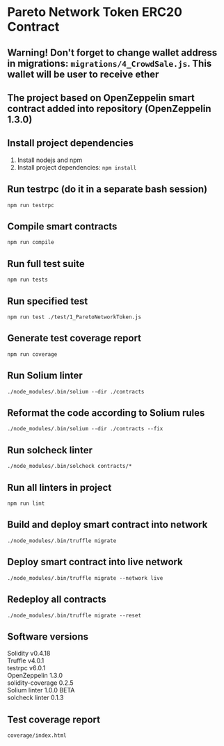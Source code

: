 # Pareto Network Token ERC20 Contract

## Warning! Don't forget to change wallet address in migrations: `migrations/4_CrowdSale.js`. This wallet will be user to receive ether  

## The project based on OpenZeppelin smart contract added into repository (OpenZeppelin 1.3.0)

## Install project dependencies
1. Install nodejs and npm
2. Install project dependencies: `npm install`

## Run testrpc (do it in a separate bash session)
`npm run testrpc`   

## Compile smart contracts
`npm run compile`  

## Run full test suite
`npm run tests`  

## Run specified test
`npm run test ./test/1_ParetoNetworkToken.js`

## Generate test coverage report
`npm run coverage`     

## Run Solium linter
`./node_modules/.bin/solium --dir ./contracts`  

## Reformat the code according to Solium rules
`./node_modules/.bin/solium --dir ./contracts --fix`  

## Run solcheck linter
`./node_modules/.bin/solcheck contracts/*`

## Run all linters in project
`npm run lint`  

## Build and deploy smart contract into network
`./node_modules/.bin/truffle migrate`

## Deploy smart contract into live network
`./node_modules/.bin/truffle migrate --network live`

## Redeploy all contracts
`./node_modules/.bin/truffle migrate --reset`  

## Software versions
Solidity v0.4.18  
Truffle v4.0.1  
testrpc v6.0.1  
OpenZeppelin 1.3.0  
solidity-coverage 0.2.5  
Solium linter 1.0.0 BETA  
solcheck linter 0.1.3  

## Test coverage report
`coverage/index.html`
